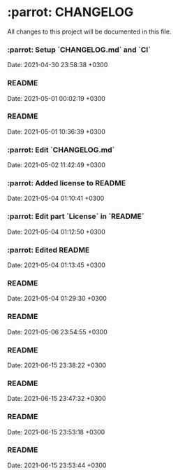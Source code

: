 <h1>:parrot: CHANGELOG</h1>
All changes to this project will be documented in this file.
<h3>:parrot: Setup `CHANGELOG.md` and `CI` </h3>Date: 2021-04-30 23:58:38 +0300
<h3>README</h3>Date: 2021-05-01 00:02:19 +0300
<h3>README</h3>Date: 2021-05-01 10:36:39 +0300
<h3>:parrot: Edit `CHANGELOG.md` </h3>Date: 2021-05-02 11:42:49 +0300
<h3>:parrot: Added license to README</h3>Date: 2021-05-04 01:10:41 +0300
<h3>:parrot: Edit part `License` in `README`</h3>Date: 2021-05-04 01:12:50 +0300
<h3>:parrot: Edited README</h3>Date: 2021-05-04 01:13:45 +0300
<h3>README</h3>Date: 2021-05-04 01:29:30 +0300
<h3>README</h3>Date: 2021-05-06 23:54:55 +0300
<h3>README</h3>Date: 2021-06-15 23:38:22 +0300
<h3>README</h3>Date: 2021-06-15 23:47:32 +0300
<h3>README</h3>Date: 2021-06-15 23:53:18 +0300
<h3>README</h3>Date: 2021-06-15 23:53:44 +0300
